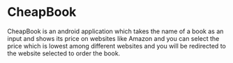 # CheapBook

CheapBook is an android application which takes the name of a book as an input and shows its price on websites like Amazon and you can select the price which is lowest among different websites and you will
be redirected to the website selected to order the book.
